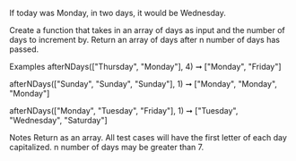 If today was Monday, in two days, it would be Wednesday.

Create a function that takes in an array of days as input and the number of days to increment by. Return an array of days after n number of days has passed.

Examples
afterNDays(["Thursday", "Monday"], 4) ➞ ["Monday", "Friday"]

afterNDays(["Sunday", "Sunday", "Sunday"], 1) ➞ ["Monday", "Monday", "Monday"]

afterNDays(["Monday", "Tuesday", "Friday"], 1) ➞ ["Tuesday", "Wednesday", "Saturday"]

Notes
Return as an array.
All test cases will have the first letter of each day capitalized.
n number of days may be greater than 7.